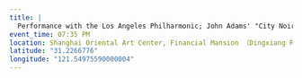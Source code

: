 ```yaml
---
title: |
  Performance with the Los Angeles Philharmonic; John Adams' "City Noir"
event_time: 07:35 PM
location: Shanghai Oriental Art Center, Financial Mansion （Dingxiang Road）
latitude: "31.2266776"
longitude: "121.54975590000004"
---
```

